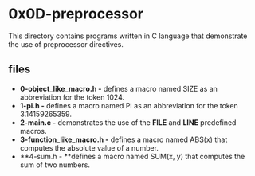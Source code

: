# 0x0D-preprocessor

This directory contains programs written in C language that demonstrate the use of preprocessor directives.

## files

* **0-object_like_macro.h -** defines a macro named SIZE as an abbreviation for the token 1024.
* **1-pi.h -** defines a macro named PI as an abbreviation for the token 3.14159265359.
* **2-main.c -** demonstrates the use of the __FILE__ and __LINE__ predefined macros.
* **3-function_like_macro.h -** defines a macro named ABS(x) that computes the absolute value of a number.
* **4-sum.h - **defines a macro named SUM(x, y) that computes the sum of two numbers.
